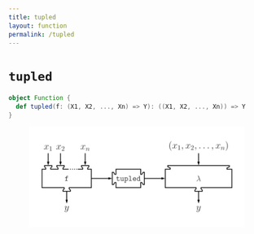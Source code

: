 ```yaml
---
title: tupled
layout: function
permalink: /tupled
---
```


# `tupled`

~~~ scala
object Function {
  def tupled(f: (X1, X2, ..., Xn) => Y): ((X1, X2, ..., Xn)) => Y
}
~~~

<figure class="diagram">
  <img src="images/tupled.svg" alt="tupled function">
  <!-- <figcaption class="diagram-desc"></figcaption> -->
</figure>
